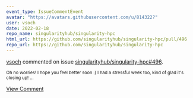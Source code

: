 ```yaml
---
event_type: IssueCommentEvent
avatar: "https://avatars.githubusercontent.com/u/814322?"
user: vsoch
date: 2022-02-18
repo_name: singularityhub/singularity-hpc
html_url: https://github.com/singularityhub/singularity-hpc/pull/496
repo_url: https://github.com/singularityhub/singularity-hpc
---
```


<a href='https://github.com/vsoch' target='_blank'>vsoch</a> commented on issue <a href='https://github.com/singularityhub/singularity-hpc/pull/496' target='_blank'>singularityhub/singularity-hpc#496</a>.

<small>Oh no worries! I hope you feel better soon :) I had a stressful week too, kind of glad it's closing up!...</small>

<a href='https://github.com/singularityhub/singularity-hpc/pull/496' target='_blank'>View Comment</a>